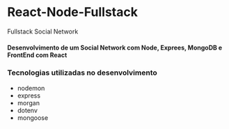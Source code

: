 # React-Node-Fullstack
Fullstack Social Network 

#### Desenvolvimento de um Social Network com Node, Exprees, MongoDB e FrontEnd com React

### Tecnologias utilizadas no desenvolvimento

* nodemon
* express
* morgan
* dotenv
* mongoose


